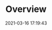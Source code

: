 ---
title: Overview
date: 2021-03-16 17:19:43
permalink: /en/Zadig v3.4/install/guide
operationGuide: true
sidebar: true
article: true
comment: false
editLink: false
---